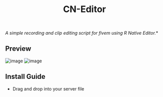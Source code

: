 <div align='center'><h1>CN-Editor</h3></div><br>

**A simple recording and clip editing script for fivem using R* Native Editor.**

## Preview
![image](https://user-images.githubusercontent.com/92865037/213888692-5bbcd182-20d7-4646-9396-8c7e2fd7e171.png)
![image](https://user-images.githubusercontent.com/92865037/213888705-f3e5eee3-00a1-4e24-970d-2814bf04deb1.png)



## Install Guide
- Drag and drop into your server file

